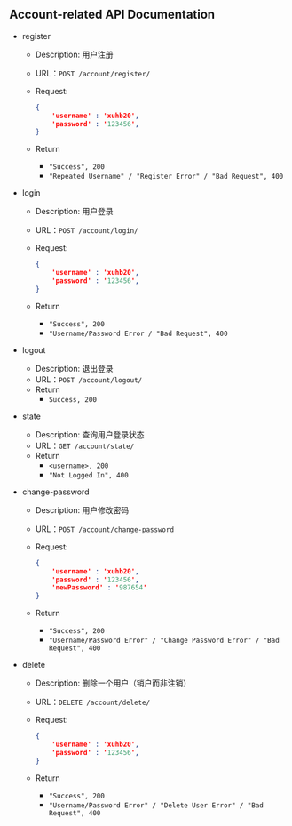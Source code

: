 ## Account-related API Documentation

* register

  * Description:  用户注册

  * URL：`POST /account/register/`

  * Request:

    ```json
    {
        'username' : 'xuhb20',
        'password' : '123456',
    }
    ```

  * Return

    * `"Success", 200`
    * `"Repeated Username" / "Register Error" / "Bad Request", 400`

  

* login

  * Description:  用户登录

  * URL：`POST /account/login/`

  * Request:

    ```json
    {
        'username' : 'xuhb20',
        'password' : '123456',
    }
    ```

  * Return
    * `"Success", 200`
    * `"Username/Password Error / "Bad Request", 400`

  

* logout
  
  * Description:  退出登录
  * URL：`POST /account/logout/`
  * Return
    * `Success, 200`

* state
  * Description:  查询用户登录状态
  * URL：`GET /account/state/`
  * Return
    * `<username>, 200`
    * `"Not Logged In", 400`



* change-password

  * Description:  用户修改密码

  * URL：`POST /account/change-password`

  * Request:

    ```json
    {
        'username' : 'xuhb20',
        'password' : '123456',
        'newPassword' : '987654'
    }
    ```

  * Return 

    * `"Success", 200`
    * `"Username/Password Error" / "Change Password Error" / "Bad Request", 400`

  

* delete

  * Description:  删除一个用户（销户而非注销）

  * URL：`DELETE /account/delete/`

  * Request:

    ```json
    {
        'username' : 'xuhb20',
        'password' : '123456',
    }
    ```

  * Return

    * `"Success", 200`
    * `"Username/Password Error" / "Delete User Error" / "Bad Request", 400`